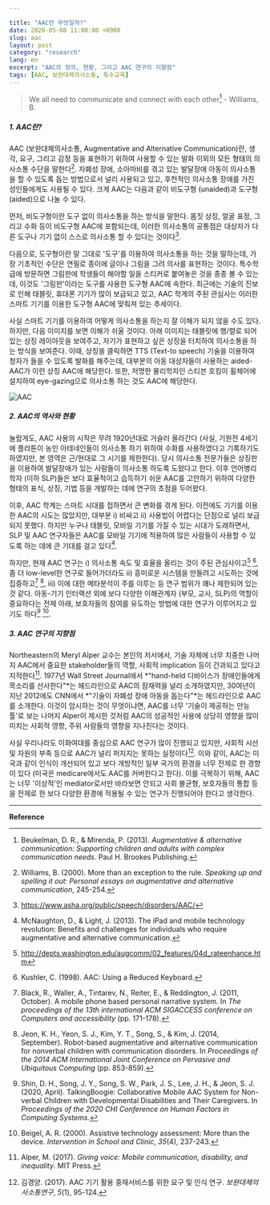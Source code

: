 ```yaml
---

title: "AAC란 무엇일까?"
date: 2020-05-08 11:00:00 +0900
slug: aac
layout: post
category: "research"
lang: en
excerpt: "AAC의 정의, 현황, 그리고 AAC 연구의 지향점"
tags: [AAC, 보완대체의사소통, 특수교육]
---
```


> We all need to communicate and connect with each other[^1] - Williams, B.

##### 1. AAC란?

AAC (보완대체의사소통, Augmentative and Alternative Communication)란, 생각, 요구, 그리고 감정 등을 표현하기 위하여 사용할 수 있는 발화 이외의 모든 형태의 의사소통 수단을 말한다[^2]. 자폐성 장애, 소아마비를 겪고 있는 발달장애 아동이 의사소통을 할 수 있도록 돕는 방법으로서 널리 사용되고 있고, 후천적인 의사소통 장애를 가진 성인들에게도 사용될 수 있다. 크게 AAC는 다음과 같이 비도구형 (unaided)과 도구형 (aided)으로 나눌 수 있다.

먼저, 비도구형이란 도구 없이 의사소통을 하는 방식을 말한다. 몸짓 상징, 얼굴 표정, 그리고 수화 등이 비도구형 AAC에 포함되는데, 이러한 의사소통의 공통점은 대상자가 다른 도구나 기기 없이 스스로 의사소통 할 수 있다는 것이다[^3].

다음으로, 도구형이란 말 그대로 '도구'를 이용하여 의사소통을 하는 것을 말하는데, 가장 기초적인 수단은 연필로 종이에 글이나 그림을 그려 의사를 표현하는 것이다. 특수학급에 방문하면 그림판에 학생들이 해야할 일을 스티커로 붙여놓은 것을 종종 볼 수 있는데, 이것도 '그림판'이라는 도구를 사용한 도구형 AAC에 속한다. 최근에는 기술의 진보로 인해 태블릿, 휴대폰 기기가 많이 보급되고 있고, AAC 학계의 주된 관심사는 이러한 스마트 기기를 이용한 도구형 AAC에 맞춰져 있는 추세이다.

사실 스마트 기기를 이용하여 어떻게 의사소통을 하는지 잘 이해가 되지 않을 수도 있다. 하지만, 다음 이미지를 보면 이해가 쉬울 것이다. 아래 이미지는 태블릿에 행/렬로 되어있는 상징 레이아웃을 보여주고, 자기가 표현하고 싶은 상징을 터치하여 의사소통을 하는 방식을 보여준다. 이때, 상징을 클릭하면 TTS (Text-to speech) 기술을 이용하여 청자가 들을 수 있도록 발화를 해주는데, 대부분의 아동 대상자들이 사용하는 aided-AAC가 이런 상징 AAC에 해당한다. 또한, 저명한 물리학자인 스티븐 호킹이 휠체어에 설치하여 eye-gazing으로 의사소통 하는 것도 AAC에 해당한다.

![AAC](https://www.peninsulaspeechplus.com.au/wp-content/uploads/2016/03/aac_language_lab.jpg)

##### 2. AAC의 역사와 현황

놀랍게도, AAC 사용의 시작은 무려 1920년대로 거슬러 올라간다 (사실, 기원전 4세기에 플라톤이 농인 아테네인들이 의사소통 하기 위하여 수화를 사용하였다고 기록하기도 하였지만, 본 영역은 근/현대로 그 시기를 제한한다). 당시 의사소통 전문가들은 상징판을 이용하여 발달장애가 있는 사람들이 의사소통 하도록 도왔다고 한다. 이후 언어병리학자 (이하 SLP)들은 보다 효율적이고 습득하기 쉬운 AAC를 고안하기 위하여 다양한 형태의 표식, 상징, 기법 등을 개발하는 데에 연구의 초점을 두어왔다.

이후, AAC 학계는 스마트 시대를 접하면서 큰 변화를 겪게 된다. 이전에도 기기를 이용한 AAC의 시도는 많았지만, 대부분 i) 비싸고 ii) 사용법이 어렵다는 단점으로 널리 보급되지 못했다. 하지만 누구나 태블릿, 모바일 기기를 가질 수 있는 시대가 도래하면서, SLP 및 AAC 연구자들은 AAC를 모바일 기기에 적용하여 많은 사람들이 사용할 수 있도록 하는 데에 큰 기대를 걸고 있다[^4].

하지만, 현재 AAC 연구는 i) 의사소통 속도 및 효율을 올리는 것이 주된 관심사이고[^5] [^6], 좀 더 low-level한 연구로 들어가더라도 ii) 흥미로운 시스템을 만들려고 시도하는 것에 집중하고[^7] [^8], iii) 이에 대한 메타분석이 주를 이루는 등 연구 범위가 꽤나 제한되어 있는 것 같다. 아동-기기 인터랙션 외에 보다 다양한 이해관계자 (부모, 교사, SLP)의 역할이 중요하다는 전제 아래, 보호자들의 참여를 유도하는 방법에 대한 연구가 이루어지고 있기도 하다[^9] [^10].

##### 3. AAC 연구의 지향점

Northeastern의 Meryl Alper 교수는 본인의 저서에서, 기술 자체에 너무 치중한 나머지 AAC에서 중요한 stakeholder들의 역할, 사회적 implication 등이 간과되고 있다고 지적한다[^11]. 1977년 Wall Street Journal에서 *"hand-held 디바이스가 장애인들에게 목소리를 선사한다"*는 헤드라인으로 AAC의 잠재력을 널리 소개하였지만, 30여년이 지난 2012에도 CNN에서 *"기술이 자폐성 장애 아동을 돕는다"*는 헤드라인으로 AAC를 소개한다. 이것이 암시하는 것이 무엇이냐면, AAC를 너무 '기술이 제공하는 만능 툴'로 보는 나머지 Alper이 제시한 것처럼 AAC의 성공적인 사용에 상당히 영향을 많이 미치는 사회적 영향, 주위 사람들의 영향을 지나친다는 것이다.

사실 우리나라도 이화여대를 중심으로 AAC 연구가 많이 진행되고 있지만, 사회적 시선 및 자원의 부족 등으로 AAC가 널리 퍼지지는 못하는 실정이다[^12]. 이와 같이, AAC는 미국과 같이 인식이 개선되어 있고 보다 개방적인 일부 국가의 환경을 너무 전제로 한 경향이 있다 (미국은 medicare에서도 AAC를 커버한다고 한다). 이를 극복하기 위해, AAC는 너무 '이상적'인 mediator로서만 바라보면 안되고 사회 불균형, 보호자들의 통합 등을 전제로 한 보다 다양한 환경에 적용될 수 있는 연구가 진행되어야 한다고 생각한다.

---
**Reference**

[^1]: Beukelman, D. R., & Mirenda, P. (2013). *Augmentative & alternative communication: Supporting children and adults with complex communication needs*. Paul H. Brookes Publishing.
[^2]: Williams, B. (2000). More than an exception to the rule. *Speaking up and spelling it out: Personal essays on augmentative and alternative communication*, 245-254.
[^3]: https://www.asha.org/public/speech/disorders/AAC/
[^4]: McNaughton, D., & Light, J. (2013). The iPad and mobile technology revolution: Benefits and challenges for individuals who require augmentative and alternative communication.
[^5]: http://depts.washington.edu/augcomm/02_features/04d_rateenhance.htm
[^6]: Kushler, C. (1998). AAC: Using a Reduced Keyboard.
[^7]: Black, R., Waller, A., Tintarev, N., Reiter, E., & Reddington, J. (2011, October). A mobile phone based personal narrative system. In *The proceedings of the 13th international ACM SIGACCESS conference on Computers and accessibility* (pp. 171-178).
[^8]: Jeon, K. H., Yeon, S. J., Kim, Y. T., Song, S., & Kim, J. (2014, September). Robot-based augmentative and alternative communication for nonverbal children with communication disorders. In *Proceedings of the 2014 ACM International Joint Conference on Pervasive and Ubiquitous Computing* (pp. 853-859).
[^9]: Shin, D. H., Song, J. Y., Song, S. W., Park, J. S., Lee, J. H., & Jeon, S. J. (2020, April). TalkingBoogie: Collaborative Mobile AAC System for Non-verbal Children with Developmental Disabilities and Their Caregivers. In *Proceedings of the 2020 CHI Conference on Human Factors in Computing Systems*.
[^10]: Beigel, A. R. (2000). Assistive technology assessment: More than the device. *Intervention in School and Clinic*, *35*(4), 237-243.
[^11]: Alper, M. (2017). *Giving voice: Mobile communication, disability, and inequality*. MIT Press.
[^12]: 김경양. (2017). AAC 기기 활용 중재서비스를 위한 요구 및 인식 연구. *보완대체의사소통연구*, *5*(1), 95-124.
